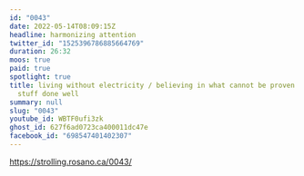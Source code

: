 ```yaml
---
id: "0043"
date: 2022-05-14T08:09:15Z
headline: harmonizing attention
twitter_id: "1525396786885664769"
duration: 26:32
moos: true
paid: true
spotlight: true
title: living without electricity / believing in what cannot be proven / old
  stuff done well
summary: null
slug: "0043"
youtube_id: WBTF0ufi3zk
ghost_id: 627f6ad0723ca400011dc47e
facebook_id: "698547401402307"
---
```

https://strolling.rosano.ca/0043/
